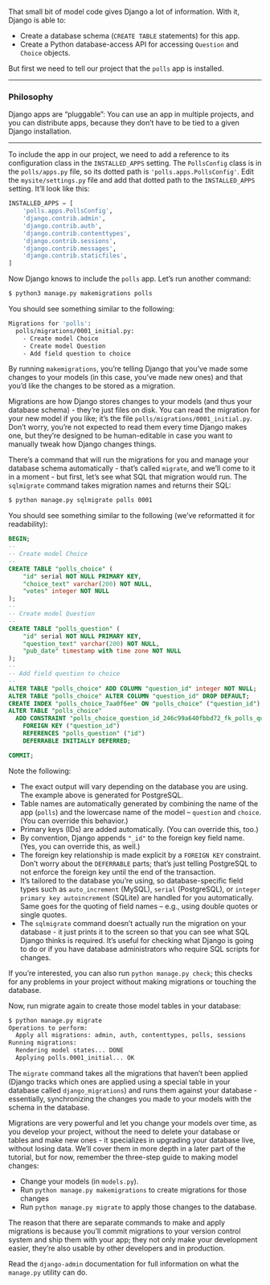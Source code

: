 That small bit of model code gives Django a lot of information. With it,
Django is able to:

- Create a database schema (`CREATE TABLE` statements) for this app.
- Create a Python database-access API for accessing `Question` and
    `Choice` objects.

But first we need to tell our project that the `polls` app is installed.

---

### Philosophy

Django apps are “pluggable”: You can use an app in multiple projects,
and you can distribute apps, because they don’t have to be tied to a
given Django installation.

---

To include the app in our project, we need to add a reference to its
configuration class in the `INSTALLED_APPS` setting. The `PollsConfig`
class is in the `polls/apps.py` file, so its dotted path is
`'polls.apps.PollsConfig'`. Edit the `mysite/settings.py` file and add
that dotted path to the `INSTALLED_APPS` setting. It’ll look like this:

```python
INSTALLED_APPS = [
    'polls.apps.PollsConfig',
    'django.contrib.admin',
    'django.contrib.auth',
    'django.contrib.contenttypes',
    'django.contrib.sessions',
    'django.contrib.messages',
    'django.contrib.staticfiles',
]
```

Now Django knows to include the `polls` app. Let’s run another command:

```bash
$ python3 manage.py makemigrations polls
```

You should see something similar to the following:

```bash
Migrations for 'polls':
  polls/migrations/0001_initial.py:
    - Create model Choice
    - Create model Question
    - Add field question to choice
```

By running `makemigrations`, you’re telling Django that you’ve made some
changes to your models (in this case, you’ve made new ones) and that
you’d like the changes to be stored as a migration.

Migrations are how Django stores changes to your models (and thus your
database schema) - they’re just files on disk. You can read the
migration for your new model if you like; it’s the file
`polls/migrations/0001_initial.py`. Don’t worry, you’re not expected to
read them every time Django makes one, but they’re designed to be
human-editable in case you want to manually tweak how Django changes
things.

There’s a command that will run the migrations for you and manage your
database schema automatically - that’s called `migrate`, and we’ll come to
it in a moment - but first, let’s see what SQL that migration would run.
The `sqlmigrate` command takes migration names and returns their SQL:

```bash
$ python manage.py sqlmigrate polls 0001
```

You should see something similar to the following (we’ve reformatted it
for readability):

```sql
BEGIN;
--
-- Create model Choice
--
CREATE TABLE "polls_choice" (
    "id" serial NOT NULL PRIMARY KEY,
    "choice_text" varchar(200) NOT NULL,
    "votes" integer NOT NULL
);
--
-- Create model Question
--
CREATE TABLE "polls_question" (
    "id" serial NOT NULL PRIMARY KEY,
    "question_text" varchar(200) NOT NULL,
    "pub_date" timestamp with time zone NOT NULL
);
--
-- Add field question to choice
--
ALTER TABLE "polls_choice" ADD COLUMN "question_id" integer NOT NULL;
ALTER TABLE "polls_choice" ALTER COLUMN "question_id" DROP DEFAULT;
CREATE INDEX "polls_choice_7aa0f6ee" ON "polls_choice" ("question_id");
ALTER TABLE "polls_choice"
  ADD CONSTRAINT "polls_choice_question_id_246c99a640fbbd72_fk_polls_question_id"
    FOREIGN KEY ("question_id")
    REFERENCES "polls_question" ("id")
    DEFERRABLE INITIALLY DEFERRED;

COMMIT;
```

Note the following:

- The exact output will vary depending on the database you are using.
    The example above is generated for PostgreSQL.
- Table names are automatically generated by combining the name of the
    app (`polls`) and the lowercase name of the model – `question` and
    `choice`. (You can override this behavior.)
- Primary keys (IDs) are added automatically. (You can override this,
    too.)
- By convention, Django appends `"_id"` to the foreign key field name.
    (Yes, you can override this, as well.)
- The foreign key relationship is made explicit by a `FOREIGN KEY`
    constraint. Don’t worry about the `DEFERRABLE` parts; that’s just
    telling PostgreSQL to not enforce the foreign key until the end of
    the transaction.
- It’s tailored to the database you’re using, so database-specific field
    types such as `auto_increment` (MySQL), `serial` (PostgreSQL), or
    `integer primary key autoincrement` (SQLite) are handled for you
    automatically. Same goes for the quoting of field names – e.g.,
    using double quotes or single quotes.
- The `sqlmigrate` command doesn’t actually run the migration on your
    database - it just prints it to the screen so that you can see what
    SQL Django thinks is required. It’s useful for checking what Django
    is going to do or if you have database administrators who require
    SQL scripts for changes.

If you’re interested, you can also run `python manage.py check`; this
checks for any problems in your project without making migrations or
touching the database.

Now, run migrate again to create those model tables in your database:

```bash
$ python manage.py migrate
Operations to perform:
  Apply all migrations: admin, auth, contenttypes, polls, sessions
Running migrations:
  Rendering model states... DONE
  Applying polls.0001_initial... OK
```

The `migrate` command takes all the migrations that haven’t been applied
(Django tracks which ones are applied using a special table in your
database called `django_migrations`) and runs them against your database -
essentially, synchronizing the changes you made to your models with the
schema in the database.

Migrations are very powerful and let you change your models over time,
as you develop your project, without the need to delete your database or
tables and make new ones - it specializes in upgrading your database
live, without losing data. We’ll cover them in more depth in a later
part of the tutorial, but for now, remember the three-step guide to
making model changes:

- Change your models (in `models.py`).
- Run `python manage.py makemigrations` to create migrations for those
    changes
- Run `python manage.py migrate` to apply those changes to the database.

The reason that there are separate commands to make and apply migrations
is because you’ll commit migrations to your version control system and
ship them with your app; they not only make your development easier,
they’re also usable by other developers and in production.

Read the `django-admin` documentation for full information on what the
`manage.py` utility can do.
